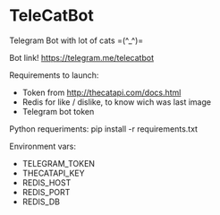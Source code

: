 # TeleCatBot
Telegram Bot with lot of cats =(^_^)=


Bot link!
https://telegram.me/telecatbot


Requirements to launch:

- Token from http://thecatapi.com/docs.html
- Redis for like / dislike, to know wich was last image
- Telegram bot token


Python requeriments:
pip install -r requirements.txt


Environment vars:

- TELEGRAM_TOKEN
- THECATAPI_KEY
- REDIS_HOST
- REDIS_PORT
- REDIS_DB

